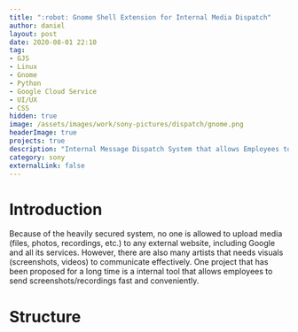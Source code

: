 ```yaml
---
title: ":robot: Gnome Shell Extension for Internal Media Dispatch"
author: daniel
layout: post
date: 2020-08-01 22:10
tag: 
- GJS
- Linux
- Gnome
- Python
- Google Cloud Service
- UI/UX
- CSS
hidden: true
image: /assets/images/work/sony-pictures/dispatch/gnome.png
headerImage: true
projects: true
description: "Internal Message Dispatch System that allows Employees to Send Media/Notes"
category: sony
externalLink: false
---
```


# Introduction

Because of the heavily secured system, no one is allowed to upload media (files, photos, recordings, etc.) to any external website, including Google and all its services. However, there are also many artists that needs visuals (screenshots, videos) to communicate effectively. One project that has been proposed for a long time is a internal tool that allows employees to send screenshots/recordings fast and conveniently.

# Structure

